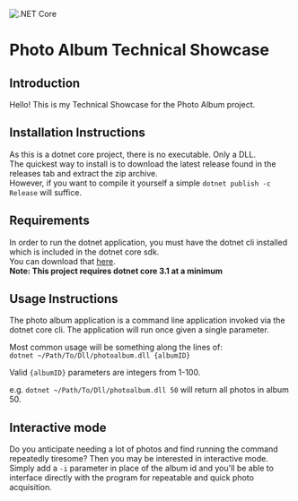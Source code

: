 ![.NET Core](https://github.com/UnicornOfMagic/photo-album/workflows/.NET%20Core/badge.svg?branch=master)

# Photo Album Technical Showcase

## Introduction
Hello! This is my Technical Showcase for the Photo Album project. 

## Installation Instructions
As this is a dotnet core project, there is no executable. Only a DLL. \
The quickest way to install is to download the latest release found in the releases tab and extract the zip archive. \
However, if you want to compile it yourself a simple `dotnet publish -c Release` will suffice.

## Requirements
In order to run the dotnet application, you must have the dotnet cli installed which is included in the dotnet core sdk. \
You can download that [here](https://dotnet.microsoft.com/download). \
**Note: This project requires dotnet core 3.1 at a minimum**

## Usage Instructions
The photo album application is a command line application invoked via the dotnet core cli. The application will run once given a single parameter.

Most common usage will be something along the lines of: \
 ```dotnet ~/Path/To/Dll/photoalbum.dll {albumID}``` 
 
Valid `{albumID}` parameters are integers from 1-100.

e.g. `dotnet ~/Path/To/Dll/photoalbum.dll 50` will return all photos in album 50.

## Interactive mode
Do you anticipate needing a lot of photos and find running the command repeatedly tiresome? Then you may be interested in interactive mode. \
Simply add a `-i` parameter in place of the album id and you'll be able to interface directly with the program for repeatable and quick photo acquisition.
